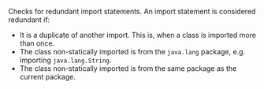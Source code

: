 Checks for redundant import statements. An import statement is
considered redundant if:

-   It is a duplicate of another import. This is, when a class is
    imported more than once.
-   The class non-statically imported is from the `java.lang` package,
    e.g. importing `java.lang.String`.
-   The class non-statically imported is from the same package as the
    current package.
